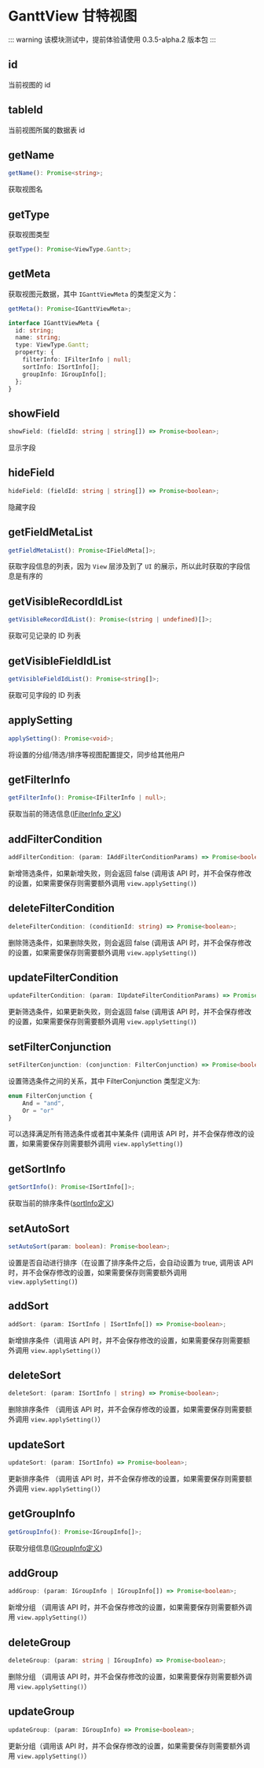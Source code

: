 # GanttView 甘特视图

::: warning
该模块测试中，提前体验请使用 0.3.5-alpha.2 版本包
:::

## id
当前视图的 id

## tableId
当前视图所属的数据表 id

## getName
```typescript
getName(): Promise<string>;
```
获取视图名

## getType
获取视图类型
```typescript
getType(): Promise<ViewType.Gantt>;
```

## getMeta
获取视图元数据，其中 `IGanttViewMeta` 的类型定义为：
```typescript
getMeta(): Promise<IGanttViewMeta>;

interface IGanttViewMeta {
  id: string;
  name: string;
  type: ViewType.Gantt;
  property: {
    filterInfo: IFilterInfo | null;
    sortInfo: ISortInfo[];
    groupInfo: IGroupInfo[];
  };
}
```

## showField
```typescript
showField: (fieldId: string | string[]) => Promise<boolean>;
```
显示字段

## hideField
```typescript
hideField: (fieldId: string | string[]) => Promise<boolean>;
```
隐藏字段

## getFieldMetaList
```typescript
getFieldMetaList(): Promise<IFieldMeta[]>;
```
获取字段信息的列表，因为 `View` 层涉及到了 `UI` 的展示，所以此时获取的字段信息是有序的

## getVisibleRecordIdList
```typescript
getVisibleRecordIdList(): Promise<(string | undefined)[]>;
```
获取可见记录的 ID 列表

## getVisibleFieldIdList
```typescript
getVisibleFieldIdList(): Promise<string[]>;
```
获取可见字段的 ID 列表

## applySetting
```typescript
applySetting(): Promise<void>;
```
将设置的分组/筛选/排序等视图配置提交，同步给其他用户

## getFilterInfo
```typescript
getFilterInfo(): Promise<IFilterInfo | null>;
```
获取当前的筛选信息([IFilterInfo 定义](../view.md#ifilterinfo))

## addFilterCondition
```typescript
addFilterCondition: (param: IAddFilterConditionParams) => Promise<boolean>;
```
新增筛选条件，如果新增失败，则会返回 false (调用该 API 时，并不会保存修改的设置，如果需要保存则需要额外调用 `view.applySetting()`)

## deleteFilterCondition
```typescript
deleteFilterCondition: (conditionId: string) => Promise<boolean>;
```
删除筛选条件，如果删除失败，则会返回 false (调用该 API 时，并不会保存修改的设置，如果需要保存则需要额外调用 `view.applySetting()`)

## updateFilterCondition
```typescript
updateFilterCondition: (param: IUpdateFilterConditionParams) => Promise<boolean>;
```
更新筛选条件，如果更新失败，则会返回 false (调用该 API 时，并不会保存修改的设置，如果需要保存则需要额外调用 `view.applySetting()`)

## setFilterConjunction
```typescript
setFilterConjunction: (conjunction: FilterConjunction) => Promise<boolean>;
```
设置筛选条件之间的关系，其中 FilterConjunction 类型定义为:
```typescript
enum FilterConjunction {
    And = "and",
    Or = "or"
}
```
可以选择满足所有筛选条件或者其中某条件 (调用该 API 时，并不会保存修改的设置，如果需要保存则需要额外调用 `view.applySetting()`)

## getSortInfo
```typescript
getSortInfo(): Promise<ISortInfo[]>;
```
获取当前的排序条件([sortInfo定义](../view.md#isortinfo))

## setAutoSort
```typescript
setAutoSort(param: boolean): Promise<boolean>;
```
设置是否自动进行排序（在设置了排序条件之后，会自动设置为 true, 调用该 API 时，并不会保存修改的设置，如果需要保存则需要额外调用 `view.applySetting()`)

## addSort
```typescript
addSort: (param: ISortInfo | ISortInfo[]) => Promise<boolean>;
```
新增排序条件（调用该 API 时，并不会保存修改的设置，如果需要保存则需要额外调用 `view.applySetting()`）

## deleteSort
```typescript
deleteSort: (param: ISortInfo | string) => Promise<boolean>;
```
删除排序条件 （调用该 API 时，并不会保存修改的设置，如果需要保存则需要额外调用 `view.applySetting()`）

## updateSort
```typescript
updateSort: (param: ISortInfo) => Promise<boolean>;
```
更新排序条件 （调用该 API 时，并不会保存修改的设置，如果需要保存则需要额外调用 `view.applySetting()`）

## getGroupInfo
```typescript
getGroupInfo(): Promise<IGroupInfo[]>;
```
获取分组信息([IGroupInfo定义](../view.md#igroupinfo))

## addGroup
```typescript
addGroup: (param: IGroupInfo | IGroupInfo[]) => Promise<boolean>;
```
新增分组 （调用该 API 时，并不会保存修改的设置，如果需要保存则需要额外调用 `view.applySetting()`）

## deleteGroup
```typescript
deleteGroup: (param: string | IGroupInfo) => Promise<boolean>;
```
删除分组 （调用该 API 时，并不会保存修改的设置，如果需要保存则需要额外调用 `view.applySetting()`）

## updateGroup
```typescript
updateGroup: (param: IGroupInfo) => Promise<boolean>;
```
更新分组（调用该 API 时，并不会保存修改的设置，如果需要保存则需要额外调用 `view.applySetting()`）